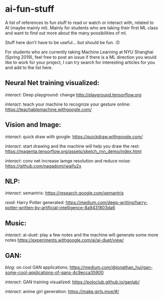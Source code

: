 # ai-fun-stuff
A list of references to fun stuff to read or watch or interact with, related to AI (maybe mainly ml). Mainly for students who are taking their first ML class and want to find out more about the many possibilities of ml. 

Stuff here don't have to be useful... but should be fun. :D

For students who are currently taking Machine Learning at NYU Shanghai (Spring 2019), feel free to post an issue if there is a ML direction you would like to work for your project, I can try search for interesting articles for you and add to the list here. 

## Neural Net training visualized:
*interact*: Deep playground: change 
http://playground.tensorflow.org

*interact*: teach your machine to recognize your gesture online:
https://teachablemachine.withgoogle.com/

## Vision and Image:
*interact*: quick draw with google: 
https://quickdraw.withgoogle.com/

*interact*: start drawing and the machine will help you draw the rest: 
https://magenta.tensorflow.org/assets/sketch_rnn_demo/index.html

*interact*: conv net increase iamge resolution and reduce noise: 
https://github.com/nagadomi/waifu2x

## NLP:
*interact*: semantris:
https://research.google.com/semantris

*read*: Harry Potter generated:
https://medium.com/deep-writing/harry-potter-written-by-artificial-intelligence-8a9431803da6

## Music:
*interact*: ai-duet: play a few notes and the machine will generate some more notes
https://experiments.withgoogle.com/ai/ai-duet/view/


## GAN:
*blog*: on cool GAN applications: https://medium.com/@jonathan_hui/gan-some-cool-applications-of-gans-4c9ecca35900

*interact*: GAN training visualized: https://poloclub.github.io/ganlab/

*interact*: anime girl generation: https://make.girls.moe/#/


